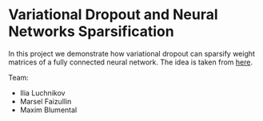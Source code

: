 # Variational Dropout and Neural Networks Sparsification
In this project we demonstrate how variational dropout can sparsify weight matrices of a fully connected neural network. The idea is taken from [here].

Team:
- Ilia Luchnikov
- Marsel Faizullin
- Maxim Blumental

[here]: https://arxiv.org/pdf/1701.05369.pdf
